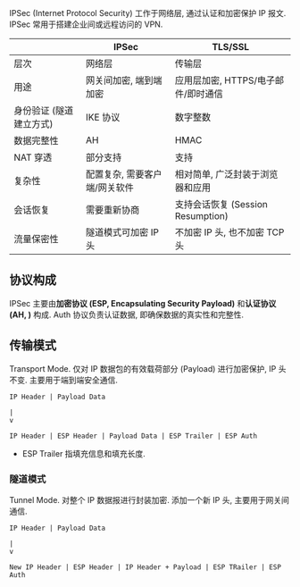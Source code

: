 IPSec (Internet Protocol Security) 工作于网络层, 通过认证和加密保护 IP 报文. IPSec  常用于搭建企业间或远程访问的 VPN.

|                         | IPSec                         | TLS/SSL                             |
| ----------------------- | ----------------------------- | ----------------------------------- |
| 层次                    | 网络层                        | 传输层                              |
| 用途                    | 网关间加密, 端到端加密        | 应用层加密, HTTPS/电子邮件/即时通信 |
| 身份验证 (隧道建立方式) | IKE 协议                      | 数字整数                            |
| 数据完整性              | AH                            | HMAC                                |
| NAT 穿透                | 部分支持                      | 支持                                |
| 复杂性                  | 配置复杂, 需要客户端/网关软件 | 相对简单, 广泛封装于浏览器和应用    |
| 会话恢复                | 需要重新协商                  | 支持会话恢复 (Session Resumption)   |
| 流量保密性              | 隧道模式可加密 IP 头          | 不加密 IP 头, 也不加密 TCP 头                                    |

## 协议构成

IPSec 主要由**加密协议 (ESP, Encapsulating Security Payload)** 和**认证协议 (AH, )** 构成. Auth 协议负责认证数据, 即确保数据的真实性和完整性.

## 传输模式

Transport Mode. 仅对 IP 数据包的有效载荷部分 (Payload) 进行加密保护, IP 头不变. 主要用于端到端安全通信.

```
IP Header | Payload Data

|
v

IP Header | ESP Header | Payload Data | ESP Trailer | ESP Auth
```

- ESP Trailer 指填充信息和填充长度.

### 隧道模式

Tunnel Mode. 对整个 IP 数据报进行封装加密. 添加一个新 IP 头, 主要用于网关间通信.

```
IP Header | Payload Data

|
v

New IP Header | ESP Header | IP Header + Payload | ESP TRailer | ESP Auth 
```